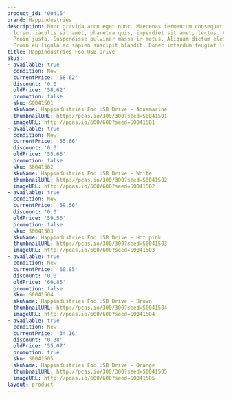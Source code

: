 ```yaml
---
product_id: '00415'
brand: Happindustries
description: Nunc gravida arcu eget nunc. Maecenas fermentum consequat mi. Etiam lacus
  lorem, iaculis sit amet, pharetra quis, imperdiet sit amet, lectus. Aliquam consequat.
  Proin justo. Suspendisse pulvinar massa in metus. Aliquam dictum eleifend risus.
  Proin eu ligula ac sapien suscipit blandit. Donec interdum feugiat leo.
title: Happindustries Foo USB Drive
skus:
- available: true
  condition: New
  currentPrice: '58.62'
  discount: '0.0'
  oldPrice: '58.62'
  promotion: false
  sku: S0041501
  skuName: Happindustries Foo USB Drive - Aquamarine
  thumbnailURL: http://pcas.io/300/300?seed=S0041501
  imageURL: http://pcas.io/600/600?seed=S0041501
- available: true
  condition: New
  currentPrice: '55.66'
  discount: '0.0'
  oldPrice: '55.66'
  promotion: false
  sku: S0041502
  skuName: Happindustries Foo USB Drive - White
  thumbnailURL: http://pcas.io/300/300?seed=S0041502
  imageURL: http://pcas.io/600/600?seed=S0041502
- available: true
  condition: New
  currentPrice: '59.56'
  discount: '0.0'
  oldPrice: '59.56'
  promotion: false
  sku: S0041503
  skuName: Happindustries Foo USB Drive - Hot pink
  thumbnailURL: http://pcas.io/300/300?seed=S0041503
  imageURL: http://pcas.io/600/600?seed=S0041503
- available: true
  condition: New
  currentPrice: '60.85'
  discount: '0.0'
  oldPrice: '60.85'
  promotion: false
  sku: S0041504
  skuName: Happindustries Foo USB Drive - Brown
  thumbnailURL: http://pcas.io/300/300?seed=S0041504
  imageURL: http://pcas.io/600/600?seed=S0041504
- available: true
  condition: New
  currentPrice: '34.16'
  discount: '0.38'
  oldPrice: '55.07'
  promotion: true
  sku: S0041505
  skuName: Happindustries Foo USB Drive - Orange
  thumbnailURL: http://pcas.io/300/300?seed=S0041505
  imageURL: http://pcas.io/600/600?seed=S0041505
layout: product
---
```

